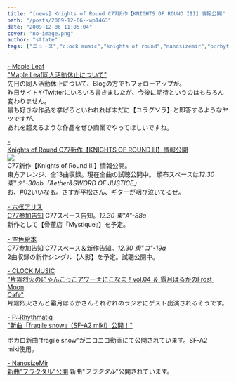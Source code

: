 ```yaml
---
title: "[news] Knights of Round C77新作【KNIGHTS OF ROUND III】情報公開"
path: "/posts/2009-12-06--wp1463"
date: "2009-12-06 11:05:04"
cover: "no-image.png"
author: "stfate"
tags: ["ニュース","clock music","knights of round","nanosizemir","p∴rhythmatiq","空色絵本","霜月はるか"]
---
```


<style type="text/css">
<!--
p {white-space: pre-wrap};
-->
</style>

<a  href="http://ameblo.jp/shimotsukin/" target="_blank">- Maple Leaf "Maple Leaf同人活動休止について"</a>
先日の同人活動休止について、Blogの方でもフォローアップが。
昨日サイトやTwitterにいろいろ書きましたが、今後に期待というのはもちろん変わりません。
最も好きな作品を挙げろといわれれば未だに【ユラグソラ】と即答するようなヤツですが、
あれを超えるような作品をぜひ商業でやってほしいですね。

<a  href="http://www.radio-mnc.net/KNTS-0003/" target="_blank">- Knights of Round C77新作【KNIGHTS OF ROUND III】情報公開</a>
<a href="http://www.radio-mnc.net/KNTS-0003/"><img src="http://www.radio-mnc.net/KNTS-0003/img/banner_big.jpg"></a>
C77新作【Knights of Round III】情報公開。
東方アレンジ、全13曲収録。現在全曲の試聴公開中。
頒布スペースは<em>12.30 東"ク"-30ab「Aether&SWORD OF JUSTICE」</em>
お、#02いいなぁ。さすが平松さん、ギターが咽び泣いてるぜ。

<a  href="http://www.rokugen.net/" target="_blank">- 六弦アリス C77参加告知</a>
C77スペース告知。<em>12.30 東"A"-88a</em>
新作として【骨董店『Mystique』】を予定。

<a  href="http://www.sorairoehon.net/" target="_blank">- 空色絵本 C77参加告知</a>
C77スペース＆新作告知。<em>12.30 東"コ"-19a</em>
2曲収録の新作シングル【人影】を予定。試聴公開中。

<a  href="http://clock-music.net/" target="_blank">- CLOCK MUSIC "片霧烈火のにゃんこっこアワー☆にこなま！vol.04 ＆ 霜月はるかのFrost Moon Cafe"</a>
片霧烈火さんと霜月はるかさんそれぞれのラジオにゲスト出演されるそうです。

<a  href="http://prq.blog44.fc2.com/" target="_blank">- P∴Rhythmatiq "新曲「fragile snow」（SF-A2 miki）公開！"</a>

ボカロ新曲"fragile snow"がニコニコ動画にて公開されています。SF-A2 miki使用。

<a  href="http://nanosizemir.com/" target="_blank">- NanosizeMir 新曲"フラクタル"公開</a>
新曲"<em>フラクタル</em>"公開されています。